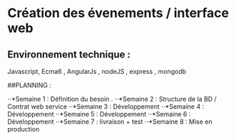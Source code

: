#  Création des évenements / interface web

## Environnement technique :
Javascript, Ecma6 , AngularJs , nodeJS , express , mongodb

##PLANNING :

⋅⋅*Semaine 1 : Définition du besoin .
⋅⋅*Semaine 2 : Structure de la BD  / Contrat web service
⋅⋅*Semaine 3 : Développement
⋅⋅*Semaine 4 : Développement
⋅⋅*Semaine 5 : Développement
⋅⋅*Semaine 6 : Développement
⋅⋅*Semaine 7 : livraison + test
⋅⋅*Semaine 8 : Mise en production
